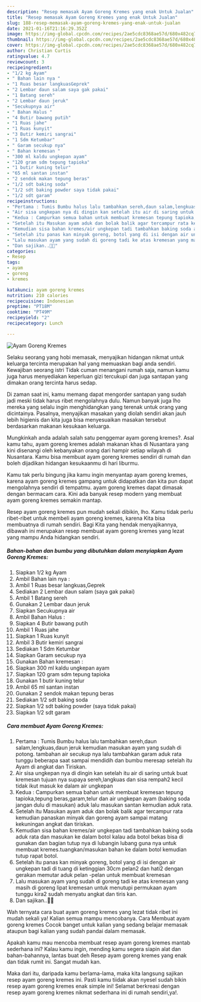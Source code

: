 ```yaml
---
description: "Resep memasak Ayam Goreng Kremes yang enak Untuk Jualan"
title: "Resep memasak Ayam Goreng Kremes yang enak Untuk Jualan"
slug: 188-resep-memasak-ayam-goreng-kremes-yang-enak-untuk-jualan
date: 2021-01-16T21:16:29.352Z
image: https://img-global.cpcdn.com/recipes/2ae5cdc8368ae57d/680x482cq70/ayam-goreng-kremes-foto-resep-utama.jpg
thumbnail: https://img-global.cpcdn.com/recipes/2ae5cdc8368ae57d/680x482cq70/ayam-goreng-kremes-foto-resep-utama.jpg
cover: https://img-global.cpcdn.com/recipes/2ae5cdc8368ae57d/680x482cq70/ayam-goreng-kremes-foto-resep-utama.jpg
author: Christian Curtis
ratingvalue: 4.7
reviewcount: 3
recipeingredient:
- "1/2 kg Ayam"
- " Bahan lain nya "
- "1 Ruas besar langkuasGeprek"
- "2 Lembar daun salam saya gak pakai"
- "1 Batang sereh"
- "2 Lembar daun jeruk"
- "Secukupnya air"
- " Bahan Halus "
- "4 Butir bawang putih"
- "1 Ruas jahe"
- "1 Ruas kunyit"
- "3 Butir kemiri sangrai"
- "1 Sdm Ketumbar"
- " Garam secukup nya"
- " Bahan kremesan "
- "300 ml kaldu ungkepan ayam"
- "120 gram sdm tepung tapioka"
- "1 butir kuning telur"
- "65 ml santan instan"
- "2 sendok makan tepung beras"
- "1/2 sdt baking soda"
- "1/2 sdt baking powder saya tidak pakai"
- "1/2 sdt garam"
recipeinstructions:
- "Pertama : Tumis Bumbu halus lalu tambahkan sereh,daun salam,lengkuas,daun jeruk kemudian masukan ayam yang sudah di potong. tambahan air secukup nya lalu tambahkan garam aduk rata tunggu beberapa saat sampai mendidih dan bumbu meresap setelah itu Ayam di angkat dan Tiriskan."
- "Air sisa ungkepan nya di dingin kan setelah itu air di saring untuk buat kremesan tujuan nya supaya sereh,langkuas dan sisa rempah2 kecil tidak ikut masuk ke dalam air ungkepan"
- "Kedua : Campurkan semua bahan untuk membuat kremesan tepung tapioka,tepung beras,garam,telur dan air ungkepan ayam (baking soda jangan dulu di masukan) aduk lalu masukan santan kemudian aduk rata."
- "Setelah itu Masukan ayam aduk dan bolak balik agar tercampur rata kemudian panaskan minyak dan goreng ayam sampai matang kekuningan angkat dan tiriskan."
- "Kemudian sisa bahan kremes/air ungkepan tadi tambahkan baking soda aduk rata dan masukan ke dalam botol kalau ada botol bekas bisa di gunakan dan bagian tutup nya di lubangin lubang guna nya untuk membuat kremes.tuangkan/masukan bahan ke dalam botol kemudian tutup rapat botol."
- "Setelah itu panas kan minyak goreng, botol yang di isi dengan air ungkepan tadi di tuang di ketinggian 30cm pelan2 dan hati2 dengan gerakan memutar aduk pelan -pelan untuk membuat kremesan"
- "Lalu masukan ayam yang sudah di goreng tadi ke atas kremesan yang masih di goreng lipat kremesan untuk menutupi permukaan ayam tunggu kira2 sudah menyatu angkat dan tiris kan."
- "Dan sajikan..🥰🥰"
categories:
- Resep
tags:
- ayam
- goreng
- kremes

katakunci: ayam goreng kremes 
nutrition: 210 calories
recipecuisine: Indonesian
preptime: "PT18M"
cooktime: "PT49M"
recipeyield: "2"
recipecategory: Lunch

---
```



![Ayam Goreng Kremes](https://img-global.cpcdn.com/recipes/2ae5cdc8368ae57d/680x482cq70/ayam-goreng-kremes-foto-resep-utama.jpg)

Selaku seorang yang hobi memasak, menyajikan hidangan nikmat untuk keluarga tercinta merupakan hal yang memuaskan bagi anda sendiri. Kewajiban seorang istri Tidak cuman menangani rumah saja, namun kamu juga harus menyediakan keperluan gizi tercukupi dan juga santapan yang dimakan orang tercinta harus sedap.

Di zaman  saat ini, kamu memang dapat mengorder santapan yang sudah jadi meski tidak harus ribet mengolahnya dulu. Namun banyak juga lho mereka yang selalu ingin menghidangkan yang terenak untuk orang yang dicintainya. Pasalnya, menyajikan masakan yang diolah sendiri akan jauh lebih higienis dan kita juga bisa menyesuaikan masakan tersebut berdasarkan makanan kesukaan keluarga. 



Mungkinkah anda adalah salah satu penggemar ayam goreng kremes?. Asal kamu tahu, ayam goreng kremes adalah makanan khas di Nusantara yang kini disenangi oleh kebanyakan orang dari hampir setiap wilayah di Nusantara. Kamu bisa membuat ayam goreng kremes sendiri di rumah dan boleh dijadikan hidangan kesukaanmu di hari liburmu.

Kamu tak perlu bingung jika kamu ingin menyantap ayam goreng kremes, karena ayam goreng kremes gampang untuk didapatkan dan kita pun dapat mengolahnya sendiri di tempatmu. ayam goreng kremes dapat dimasak dengan bermacam cara. Kini ada banyak resep modern yang membuat ayam goreng kremes semakin mantap.

Resep ayam goreng kremes pun mudah sekali dibikin, lho. Kamu tidak perlu ribet-ribet untuk membeli ayam goreng kremes, karena Kita bisa membuatnya di rumah sendiri. Bagi Kita yang hendak menyajikannya, dibawah ini merupakan resep membuat ayam goreng kremes yang lezat yang mampu Anda hidangkan sendiri.

<!--inarticleads1-->

##### Bahan-bahan dan bumbu yang dibutuhkan dalam menyiapkan Ayam Goreng Kremes:

1. Siapkan 1/2 kg Ayam
1. Ambil  Bahan lain nya :
1. Ambil 1 Ruas besar langkuas,Geprek
1. Sediakan 2 Lembar daun salam (saya gak pakai)
1. Ambil 1 Batang sereh
1. Gunakan 2 Lembar daun jeruk
1. Siapkan Secukupnya air
1. Ambil  Bahan Halus :
1. Siapkan 4 Butir bawang putih
1. Ambil 1 Ruas jahe
1. Siapkan 1 Ruas kunyit
1. Ambil 3 Butir kemiri sangrai
1. Sediakan 1 Sdm Ketumbar
1. Siapkan  Garam secukup nya
1. Gunakan  Bahan kremesan :
1. Siapkan 300 ml kaldu ungkepan ayam
1. Siapkan 120 gram sdm tepung tapioka
1. Gunakan 1 butir kuning telur
1. Ambil 65 ml santan instan
1. Gunakan 2 sendok makan tepung beras
1. Sediakan 1/2 sdt baking soda
1. Siapkan 1/2 sdt baking powder (saya tidak pakai)
1. Siapkan 1/2 sdt garam




<!--inarticleads2-->

##### Cara membuat Ayam Goreng Kremes:

1. Pertama : Tumis Bumbu halus lalu tambahkan sereh,daun salam,lengkuas,daun jeruk kemudian masukan ayam yang sudah di potong. tambahan air secukup nya lalu tambahkan garam aduk rata tunggu beberapa saat sampai mendidih dan bumbu meresap setelah itu Ayam di angkat dan Tiriskan.
1. Air sisa ungkepan nya di dingin kan setelah itu air di saring untuk buat kremesan tujuan nya supaya sereh,langkuas dan sisa rempah2 kecil tidak ikut masuk ke dalam air ungkepan
1. Kedua : Campurkan semua bahan untuk membuat kremesan tepung tapioka,tepung beras,garam,telur dan air ungkepan ayam (baking soda jangan dulu di masukan) aduk lalu masukan santan kemudian aduk rata.
1. Setelah itu Masukan ayam aduk dan bolak balik agar tercampur rata kemudian panaskan minyak dan goreng ayam sampai matang kekuningan angkat dan tiriskan.
1. Kemudian sisa bahan kremes/air ungkepan tadi tambahkan baking soda aduk rata dan masukan ke dalam botol kalau ada botol bekas bisa di gunakan dan bagian tutup nya di lubangin lubang guna nya untuk membuat kremes.tuangkan/masukan bahan ke dalam botol kemudian tutup rapat botol.
1. Setelah itu panas kan minyak goreng, botol yang di isi dengan air ungkepan tadi di tuang di ketinggian 30cm pelan2 dan hati2 dengan gerakan memutar aduk pelan -pelan untuk membuat kremesan
1. Lalu masukan ayam yang sudah di goreng tadi ke atas kremesan yang masih di goreng lipat kremesan untuk menutupi permukaan ayam tunggu kira2 sudah menyatu angkat dan tiris kan.
1. Dan sajikan..🥰🥰




Wah ternyata cara buat ayam goreng kremes yang lezat tidak ribet ini mudah sekali ya! Kalian semua mampu mencobanya. Cara Membuat ayam goreng kremes Cocok banget untuk kalian yang sedang belajar memasak ataupun bagi kalian yang sudah pandai dalam memasak.

Apakah kamu mau mencoba membuat resep ayam goreng kremes mantab sederhana ini? Kalau kamu ingin, mending kamu segera siapin alat dan bahan-bahannya, lantas buat deh Resep ayam goreng kremes yang enak dan tidak rumit ini. Sangat mudah kan. 

Maka dari itu, daripada kamu berlama-lama, maka kita langsung sajikan resep ayam goreng kremes ini. Pasti kamu tiidak akan nyesel sudah bikin resep ayam goreng kremes enak simple ini! Selamat berkreasi dengan resep ayam goreng kremes nikmat sederhana ini di rumah sendiri,ya!.

